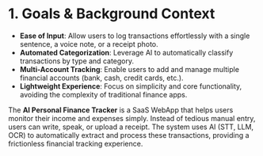 # 1. Goals & Background Context

* **Ease of Input**: Allow users to log transactions effortlessly with a single sentence, a voice note, or a receipt photo.
* **Automated Categorization**: Leverage AI to automatically classify transactions by type and category.
* **Multi-Account Tracking**: Enable users to add and manage multiple financial accounts (bank, cash, credit cards, etc.).
* **Lightweight Experience**: Focus on simplicity and core functionality, avoiding the complexity of traditional finance apps.

The **AI Personal Finance Tracker** is a SaaS WebApp that helps users monitor their income and expenses simply. Instead of tedious manual entry, users can write, speak, or upload a receipt. The system uses AI (STT, LLM, OCR) to automatically extract and process these transactions, providing a frictionless financial tracking experience.
